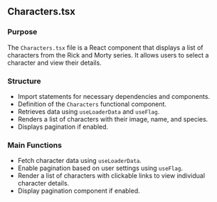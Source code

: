 ## Characters.tsx

### Purpose
The `Characters.tsx` file is a React component that displays a list of characters from the Rick and Morty series. It allows users to select a character and view their details. 

### Structure
- Import statements for necessary dependencies and components.
- Definition of the `Characters` functional component.
- Retrieves data using `useLoaderData` and `useFlag`.
- Renders a list of characters with their image, name, and species.
- Displays pagination if enabled.

### Main Functions
- Fetch character data using `useLoaderData`.
- Enable pagination based on user settings using `useFlag`.
- Render a list of characters with clickable links to view individual character details.
- Display pagination component if enabled.